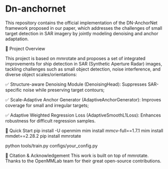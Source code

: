 # Dn-anchornet
This repository contains the official implementation of the DN-AnchorNet framework proposed in our paper, which addresses the challenges of small target detection in SAR imagery by jointly modeling denoising and anchor adaptation.

📌 Project Overview


This project is based on mmrotate and proposes a set of integrated improvements for ship detection in SAR (Synthetic Aperture Radar) images, tackling challenges such as small object detection, noise interference, and diverse object scales/orientations:

✅ Structure-aware Denoising Module (DenoisingHead): Suppresses SAR-specific noise while preserving target contours;

✅ Scale-Adaptive Anchor Generator (AdaptiveAnchorGenerator): Improves coverage for small and irregular targets;

✅ Adaptive Weighted Regression Loss (AdaptiveSmoothL1Loss): Enhances robustness for difficult regression samples.

🚀 Quick Start
pip install -U openmim
mim install mmcv-full==1.7.1
mim install mmdet==2.28.2
pip install mmrotate

python tools/train.py configs/your_config.py

📜  Citation & Acknowledgement
This work is built on top of mmrotate. Thanks to the OpenMMLab team for their great open-source contributions.

